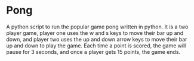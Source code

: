 # Pong
A python script to run the popular game pong written in python. 
It is a two player game, player one uses the w and s keys to move their bar up and down, and player two uses the up and down arrow keys to move their bar up and down to play the game. Each time a point is scored, the game will pause for 3 seconds, and once a player gets 15 points, the game ends. 

